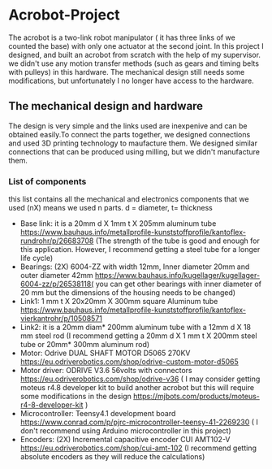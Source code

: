 # Acrobot-Project
The acrobot is a two-link robot manipulator ( it has three links of we counted the base) with only one actuator at the second joint. In this project I designed, and built an acrobot from scratch with the help of my supervisor. we didn't use any motion transfer methods (such as gears and timing belts with pulleys) in this hardware. The mechanical design still needs some modifications, but unfortunately I no longer have access to the hardware.

## The mechanical design and hardware
The design is very simple and the links used are inexpenive and can be obtained easily.To connect the parts together, we designed connections and used 3D printing technology to maufacture them. We designed similar connections that can be produced using milling, but we didn't manufacture them.
### List of components 
this list contains all the mechanical and electronics components that we used (nX) means we used n parts. d = diameter, t= thickness
* Base link: it is a 20mm d X 1mm t X 205mm aluminum tube  https://www.bauhaus.info/metallprofile-kunststoffprofile/kantoflex-rundrohr/p/26683708 (The strength of the tube is good and enough for this application. However, I recommend getting a steel tube for a longer life cycle) 
* Bearings: (2X) 6004-ZZ with width 12mm, Inner diameter 20mm and outer diameter 42mm https://www.bauhaus.info/kugellager/kugellager-6004-zz/p/26538118( you can get other bearings with inner diameter of 20 mm but the dimensions of the housing needs to be changed)
* Link1: 1 mm t X 20x20mm X 300mm square Aluminum tube https://www.bauhaus.info/metallprofile-kunststoffprofile/kantoflex-vierkantrohr/p/10508571 
* Link2: it is a 20mm diam* 200mm aluminum tube with a 12mm d X 18 mm steel rod (I recommend getting a 20mm d X 1 mm t X 200mm steel tube or 20mm* 300mm aluminum rod) 
* Motor: Odrive DUAL SHAFT MOTOR D5065 270KV https://eu.odriverobotics.com/shop/odrive-custom-motor-d5065
* Motor driver: ODRIVE V3.6 56volts with connectors https://eu.odriverobotics.com/shop/odrive-v36 ( I may consider getting moteus r4.8 developer kit to build another acrobot but this will require some modifications in the design https://mjbots.com/products/moteus-r4-8-developer-kit )
* Microcontroller: Teensy4.1 development board https://www.conrad.com/p/pjrc-microcontroller-teensy-41-2269230 ( I don't recommend using Arduino microcontroller in this project)
* Encoders: (2X) Incremental capacitive encoder CUI AMT102-V https://eu.odriverobotics.com/shop/cui-amt-102 (I recommend getting absolute encoders as they will reduce the calculations)


